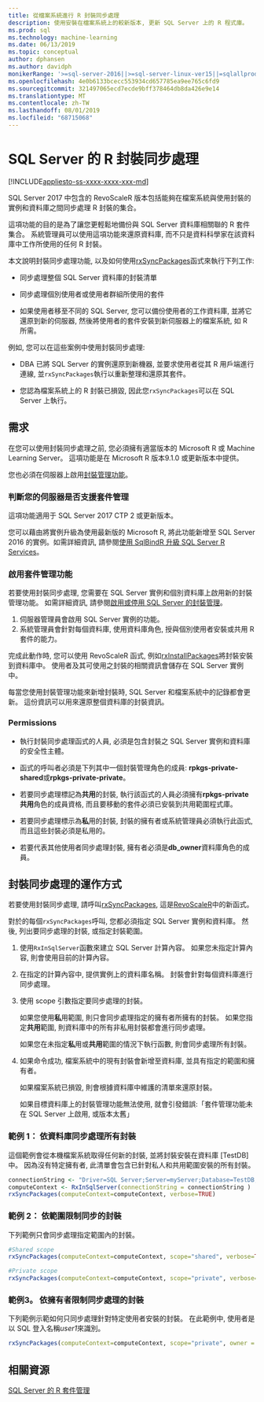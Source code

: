 ```yaml
---
title: 從檔案系統進行 R 封裝同步處理
description: 使用安裝在檔案系統上的較新版本, 更新 SQL Server 上的 R 程式庫。
ms.prod: sql
ms.technology: machine-learning
ms.date: 06/13/2019
ms.topic: conceptual
author: dphansen
ms.author: davidph
monikerRange: '>=sql-server-2016||>=sql-server-linux-ver15||=sqlallproducts-allversions'
ms.openlocfilehash: 4e0b6133bcecc553934cd657785ea9ee765c6fd9
ms.sourcegitcommit: 321497065ecd7ecde9bff378464db8da426e9e14
ms.translationtype: MT
ms.contentlocale: zh-TW
ms.lasthandoff: 08/01/2019
ms.locfileid: "68715068"
---
```

# <a name="r-package-synchronization-for-sql-server"></a>SQL Server 的 R 封裝同步處理
[!INCLUDE[appliesto-ss-xxxx-xxxx-xxx-md](../../includes/appliesto-ss-xxxx-xxxx-xxx-md.md)]

SQL Server 2017 中包含的 RevoScaleR 版本包括能夠在檔案系統與使用封裝的實例和資料庫之間同步處理 R 封裝的集合。

這項功能的目的是為了讓您更輕鬆地備份與 SQL Server 資料庫相關聯的 R 套件集合。 系統管理員可以使用這項功能來還原資料庫, 而不只是資料科學家在該資料庫中工作所使用的任何 R 封裝。

本文說明封裝同步處理功能, 以及如何使用[rxSyncPackages](https://docs.microsoft.com/machine-learning-server/r-reference/revoscaler/rxsyncpackages)函式來執行下列工作:

+ 同步處理整個 SQL Server 資料庫的封裝清單

+ 同步處理個別使用者或使用者群組所使用的套件

+ 如果使用者移至不同的 SQL Server, 您可以備份使用者的工作資料庫, 並將它還原到新的伺服器, 然後將使用者的套件安裝到新伺服器上的檔案系統, 如 R 所需。

例如, 您可以在這些案例中使用封裝同步處理:

+ DBA 已將 SQL Server 的實例還原到新機器, 並要求使用者從其 R 用戶端進行連線, 並`rxSyncPackages`執行以重新整理和還原其套件。

+ 您認為檔案系統上的 R 封裝已損毀, 因此您`rxSyncPackages`可以在 SQL Server 上執行。

## <a name="requirements"></a>需求

在您可以使用封裝同步處理之前, 您必須擁有適當版本的 Microsoft R 或 Machine Learning Server。 這項功能是在 Microsoft R 版本9.1.0 或更新版本中提供。 

您也必須在伺服器上啟用[封裝管理功能](r-package-how-to-enable-or-disable.md)。

### <a name="determine-whether-your-server-supports-package-management"></a>判斷您的伺服器是否支援套件管理

這項功能適用于 SQL Server 2017 CTP 2 或更新版本。

您可以藉由將實例升級為使用最新版的 Microsoft R, 將此功能新增至 SQL Server 2016 的實例。如需詳細資訊, 請參閱[使用 SqlBindR 升級 SQL Server R Services](../install/upgrade-r-and-python.md)。

### <a name="enable-the-package-management-feature"></a>啟用套件管理功能

若要使用封裝同步處理, 您需要在 SQL Server 實例和個別資料庫上啟用新的封裝管理功能。 如需詳細資訊, 請參閱[啟用或停用 SQL Server 的封裝管理](r-package-how-to-enable-or-disable.md)。

1. 伺服器管理員會啟用 SQL Server 實例的功能。
2. 系統管理員會針對每個資料庫, 使用資料庫角色, 授與個別使用者安裝或共用 R 套件的能力。

完成此動作時, 您可以使用 RevoScaleR 函式, 例如[rxInstallPackages](https://docs.microsoft.com/machine-learning-server/r-reference/revoscaler/rxinstallpackages)將封裝安裝到資料庫中。  使用者及其可使用之封裝的相關資訊會儲存在 SQL Server 實例中。 

每當您使用封裝管理功能來新增封裝時, SQL Server 和檔案系統中的記錄都會更新。 這份資訊可以用來還原整個資料庫的封裝資訊。

### <a name="permissions"></a>Permissions

+ 執行封裝同步處理函式的人員, 必須是包含封裝之 SQL Server 實例和資料庫的安全性主體。

+ 函式的呼叫者必須是下列其中一個封裝管理角色的成員: **rpkgs-private-shared**或**rpkgs-private-private**。

+ 若要同步處理標記為**共用**的封裝, 執行該函式的人員必須擁有**rpkgs-private 共用**角色的成員資格, 而且要移動的套件必須已安裝到共用範圍程式庫。

+ 若要同步處理標示為**私**用的封裝, 封裝的擁有者或系統管理員必須執行此函式, 而且這些封裝必須是私用的。

+ 若要代表其他使用者同步處理封裝, 擁有者必須是**db_owner**資料庫角色的成員。

## <a name="how-package-synchronization-works"></a>封裝同步處理的運作方式

若要使用封裝同步處理, 請呼叫[rxSyncPackages](https://docs.microsoft.com/r-server/r-reference/revoscaler/rxsyncpackages), 這是[RevoScaleR](https://docs.microsoft.com/machine-learning-server/r-reference/revoscaler/revoscaler)中的新函式。 

對於的每個`rxSyncPackages`呼叫, 您都必須指定 SQL Server 實例和資料庫。 然後, 列出要同步處理的封裝, 或指定封裝範圍。

1. 使用`RxInSqlServer`函數來建立 SQL Server 計算內容。 如果您未指定計算內容, 則會使用目前的計算內容。

2. 在指定的計算內容中, 提供實例上的資料庫名稱。 封裝會針對每個資料庫進行同步處理。

3. 使用 scope 引數指定要同步處理的封裝。

    如果您使用**私**用範圍, 則只會同步處理指定的擁有者所擁有的封裝。 如果您指定**共用**範圍, 則資料庫中的所有非私用封裝都會進行同步處理。 
    
    如果您在未指定**私**用或**共用**範圍的情況下執行函數, 則會同步處理所有封裝。

4. 如果命令成功, 檔案系統中的現有封裝會新增至資料庫, 並具有指定的範圍和擁有者。

    如果檔案系統已損毀, 則會根據資料庫中維護的清單來還原封裝。

    如果目標資料庫上的封裝管理功能無法使用, 就會引發錯誤:「套件管理功能未在 SQL Server 上啟用, 或版本太舊」

### <a name="example-1-synchronize-all-package-by-database"></a>範例 1： 依資料庫同步處理所有封裝

這個範例會從本機檔案系統取得任何新的封裝, 並將封裝安裝在資料庫 [TestDB] 中。 因為沒有特定擁有者, 此清單會包含已針對私人和共用範圍安裝的所有封裝。

```R
connectionString <- "Driver=SQL Server;Server=myServer;Database=TestDB;Trusted_Connection=True;"
computeContext <- RxInSqlServer(connectionString = connectionString )
rxSyncPackages(computeContext=computeContext, verbose=TRUE)
```

### <a name="example-2-restrict-synchronized-packages-by-scope"></a>範例 2： 依範圍限制同步的封裝

下列範例只會同步處理指定範圍內的封裝。

```R
#Shared scope
rxSyncPackages(computeContext=computeContext, scope="shared", verbose=TRUE)

#Private scope
rxSyncPackages(computeContext=computeContext, scope="private", verbose=TRUE)
```

### <a name="example-3-restrict-synchronized-packages-by-owner"></a>範例3。 依擁有者限制同步處理的封裝

下列範例示範如何只同步處理針對特定使用者安裝的封裝。 在此範例中, 使用者是以 SQL 登入名稱*user1*來識別。

```R
rxSyncPackages(computeContext=computeContext, scope="private", owner = "user1", verbose=TRUE))
```

## <a name="related-resources"></a>相關資源

[SQL Server 的 R 套件管理](install-additional-r-packages-on-sql-server.md)

